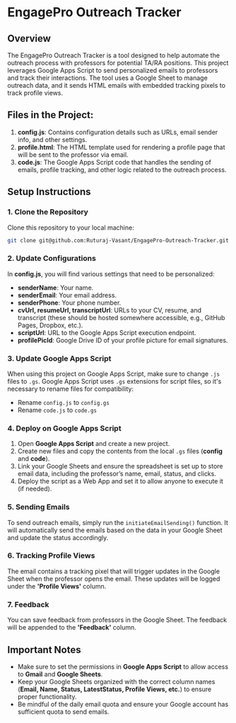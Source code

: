 # EngagePro Outreach Tracker

## Overview
The EngagePro Outreach Tracker is a tool designed to help automate the outreach process with professors for potential TA/RA positions. This project leverages Google Apps Script to send personalized emails to professors and track their interactions. The tool uses a Google Sheet to manage outreach data, and it sends HTML emails with embedded tracking pixels to track profile views.

## Files in the Project:
1. **config.js**: Contains configuration details such as URLs, email sender info, and other settings.
2. **profile.html**: The HTML template used for rendering a profile page that will be sent to the professor via email.
3. **code.js**: The Google Apps Script code that handles the sending of emails, profile tracking, and other logic related to the outreach process.

## Setup Instructions

### 1. Clone the Repository
Clone this repository to your local machine:
```bash
git clone git@github.com:Ruturaj-Vasant/EngagePro-Outreach-Tracker.git
```

### 2. Update Configurations
In **config.js**, you will find various settings that need to be personalized:

- **senderName**: Your name.
- **senderEmail**: Your email address.
- **senderPhone**: Your phone number.
- **cvUrl, resumeUrl, transcriptUrl**: URLs to your CV, resume, and transcript (these should be hosted somewhere accessible, e.g., GitHub Pages, Dropbox, etc.).
- **scriptUrl**: URL to the Google Apps Script execution endpoint.
- **profilePicId**: Google Drive ID of your profile picture for email signatures.

### 3. Update Google Apps Script
When using this project on Google Apps Script, make sure to change `.js` files to `.gs`. Google Apps Script uses `.gs` extensions for script files, so it's necessary to rename files for compatibility:

- Rename `config.js` to `config.gs`
- Rename `code.js` to `code.gs`

### 4. Deploy on Google Apps Script
1. Open **Google Apps Script** and create a new project.
2. Create new files and copy the contents from the local `.gs` files (**config** and **code**).
3. Link your Google Sheets and ensure the spreadsheet is set up to store email data, including the professor’s name, email, status, and clicks.
4. Deploy the script as a Web App and set it to allow anyone to execute it (if needed).

### 5. Sending Emails
To send outreach emails, simply run the `initiateEmailSending()` function. It will automatically send the emails based on the data in your Google Sheet and update the status accordingly.

### 6. Tracking Profile Views
The email contains a tracking pixel that will trigger updates in the Google Sheet when the professor opens the email. These updates will be logged under the **'Profile Views'** column.

### 7. Feedback
You can save feedback from professors in the Google Sheet. The feedback will be appended to the **'Feedback'** column.

## Important Notes
- Make sure to set the permissions in **Google Apps Script** to allow access to **Gmail** and **Google Sheets**.
- Keep your Google Sheets organized with the correct column names (**Email, Name, Status, LatestStatus, Profile Views, etc.**) to ensure proper functionality.
- Be mindful of the daily email quota and ensure your Google account has sufficient quota to send emails.

